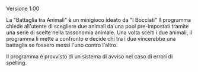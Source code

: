 Versione 1.00

La "Battaglia tra Animali" è un minigioco ideato da "I Bocciati"
Il programma chiede all'utente di scegliere due animali da una pool pre-impostati tramite una serie di scelte nella tassonomia animale.
Una volta scelti i due animali, il programma li mette a confronto e decide chi tra i due vincerebbe una battaglia se fossero messi l'uno contro l'altro.

Il programma è provvisto di un sistema di avviso nel caso di errori di spelling.
